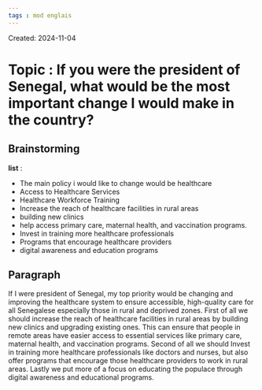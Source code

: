 ```yaml
---
tags : mod englais
---
```

Created: 2024-11-04

# Topic : **If you were the president of Senegal, what would be the most important change I would make in the country?**

## Brainstorming

**list** : 
- The main policy i would like to change would be healthcare
- Access to Healthcare Services
- Healthcare Workforce Training 
- Increase the reach of healthcare facilities in rural areas
- building new clinics
- help access primary care, maternal health, and vaccination programs.
- Invest in training more healthcare professionals
- Programs that encourage healthcare providers
- digital awareness and education programs

## Paragraph 
If I were president of Senegal, my top priority would be changing and improving the healthcare system to ensure accessible, high-quality care for all Senegalese especially those in rural and deprived zones. First of all we should increase the reach of healthcare facilities in rural areas by building new clinics and upgrading existing ones. This can ensure that people in remote areas have easier access to essential services like primary care, maternal health, and vaccination programs. Second of all we should Invest in training more healthcare professionals like doctors and nurses, but also offer programs that encourage those healthcare providers to work in rural areas. Lastly we put more of a focus on educating the populace through digital awareness and educational programs.